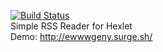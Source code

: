 [![Build Status](https://travis-ci.org/ewwwgeny/project-lvl3-s440.svg?branch=master)](https://travis-ci.org/ewwwgeny/project-lvl3-s440)<br>
Simple RSS Reader for Hexlet<br>
Demo: http://ewwwgeny.surge.sh/

